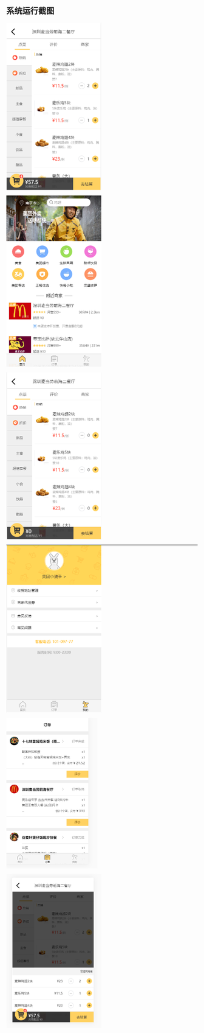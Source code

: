 ## 系统运行截图

<div style="border-bottom:1px solid black">
<img src="https://github.com/sailyw/waimai/blob/master/img/A0F8V_YMFC$77%5BTJK%5D3M6E7.png?raw=true" width = "250" height = "" alt="图片名称" 
align=center>
  
<img src="https://github.com/sailyw/waimai/blob/master/img/%E9%A6%96%E9%A1%B5.png?raw=true" width = "250" height = "" alt="图片名称" 
align=center>

<img src="https://github.com/sailyw/waimai/blob/master/img/~8J%7DAW1L5V%7B4S7%7BB8%7DTP85U.png?raw=true" width = "250" height = "" alt="图片名称" 
align=center>

  </div>
<div>
<img src="https://github.com/sailyw/waimai/blob/master/img/%E6%88%91%E7%9A%84.png?raw=true" width = "250" height = "" alt="图片名称" 
align=center>
  
<img src="https://github.com/sailyw/waimai/blob/master/img/%E8%AE%A2%E5%8D%95.png?raw=true" width = "240" height = "" alt="图片名称" 
align=center>


<img src="https://github.com/sailyw/waimai/blob/master/img/%60R105KKQV$U%5D70VZRSZDW)N.png?raw=true" width = "250" height = "" alt="图片名称" 
align=center>
</div>
